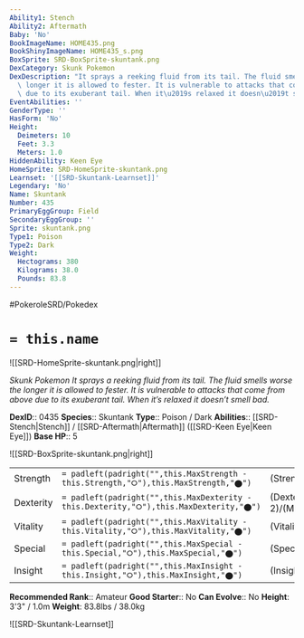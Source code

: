 ```yaml
---
Ability1: Stench
Ability2: Aftermath
Baby: 'No'
BookImageName: HOME435.png
BookShinyImageName: HOME435_s.png
BoxSprite: SRD-BoxSprite-skuntank.png
DexCategory: Skunk Pokemon
DexDescription: "It sprays a reeking fluid from its tail. The fluid smells worse the\
  \ longer it is allowed to fester. It is vulnerable to attacks that come from above\
  \ due to its exuberant tail. When it\u2019s relaxed it doesn\u2019t smell bad."
EventAbilities: ''
GenderType: ''
HasForm: 'No'
Height:
  Deimeters: 10
  Feet: 3.3
  Meters: 1.0
HiddenAbility: Keen Eye
HomeSprite: SRD-HomeSprite-skuntank.png
Learnset: '[[SRD-Skuntank-Learnset]]'
Legendary: 'No'
Name: Skuntank
Number: 435
PrimaryEggGroup: Field
SecondaryEggGroup: ''
Sprite: skuntank.png
Type1: Poison
Type2: Dark
Weight:
  Hectograms: 380
  Kilograms: 38.0
  Pounds: 83.8
---
```


#PokeroleSRD/Pokedex

# `= this.name`

![[SRD-HomeSprite-skuntank.png|right]]

*Skunk Pokemon*
*It sprays a reeking fluid from its tail. The fluid smells worse the longer it is allowed to fester. It is vulnerable to attacks that come from above due to its exuberant tail. When it’s relaxed it doesn’t smell bad.*

**DexID**:: 0435
**Species**:: Skuntank
**Type**:: Poison / Dark
**Abilities**:: [[SRD-Stench|Stench]] / [[SRD-Aftermath|Aftermath]] ([[SRD-Keen Eye|Keen Eye]])
**Base HP**:: 5

![[SRD-BoxSprite-skuntank.png|right]]

|           |                                                                                        |                                          |
| --------- | -------------------------------------------------------------------------------------- | ---------------------------------------- |
| Strength  | `= padleft(padright("",this.MaxStrength - this.Strength,"⭘"),this.MaxStrength,"⬤")`    | (Strength::2)/(MaxStrength::5)   |
| Dexterity | `= padleft(padright("",this.MaxDexterity - this.Dexterity,"⭘"),this.MaxDexterity,"⬤")` | (Dexterity:: 2)/(MaxDexterity::5) |
| Vitality  | `= padleft(padright("",this.MaxVitality - this.Vitality,"⭘"),this.MaxVitality,"⬤")`    | (Vitality::2)/(MaxVitality::4)   |
| Special   | `= padleft(padright("",this.MaxSpecial - this.Special,"⭘"),this.MaxSpecial,"⬤")`       | (Special::2)/(MaxSpecial::5)     |
| Insight   | `= padleft(padright("",this.MaxInsight - this.Insight,"⭘"),this.MaxInsight,"⬤")`       | (Insight::2)/(MaxInsight::4)     |

**Recommended Rank**:: Amateur
**Good Starter**:: No
**Can Evolve**:: No
**Height**: 3'3" / 1.0m
**Weight**: 83.8lbs / 38.0kg

![[SRD-Skuntank-Learnset]]